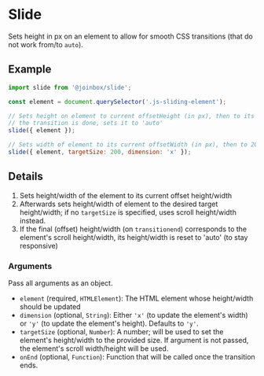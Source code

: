 # Slide

Sets height in px on an element to allow for smooth CSS transitions (that do not work from/to
`auto`). 

## Example

````javascript
import slide from '@joinbox/slide';

const element = document.querySelector('.js-sliding-element');

// Sets height on element to current offsetHeight (in px), then to its scrollHeight; as soon as
// the transition is done, sets it to 'auto'
slide({ element });

// Sets width of element to its current offsetWidth (in px), then to 200px.
slide({ element, targetSize: 200, dimension: 'x' });
````

## Details

1. Sets height/width of the element to its current offset height/width
2. Afterwards sets height/width of element to the desired target height/width; if no `targetSize`
is specified, uses scroll height/width instead.
3. If the final (offset) height/width (on `transitionend`) corresponds to the element's scroll
height/width, its height/width is reset to 'auto' (to stay responsive)

### Arguments
Pass all arguments as an object.

- `element` (required, `HTMLElement`): The HTML element whose height/width should be updated
- `dimension` (optional, `String`): Either `'x'` (to update the element's width) or `'y'` (to
update the element's height). Defaults to `'y'`.
- `targetSize` (optional, `Number`): A number; will be used to set the element's height/width to the
provided size. If argument is not passed, the element's scroll width/height will be used.
- `onEnd` (optional, `Function`): Function that will be called once the transition ends.